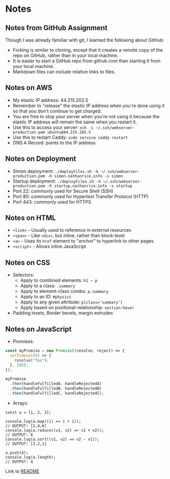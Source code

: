 # Notes

## Notes from GitHub Assignment
Though I was already familiar with git, I learned the following about GitHub:
- Forking is similar to cloning, except that it creates a remote copy of the repo on GitHub, rather than in your local machine.
- It is easier to start a GitHub repo from github.com than starting it from your local machine.
- Markdown files can include relative links to files.

## Notes on AWS
- My elastic IP address: 44.215.202.5
- Remember to "release" the elastic IP address when you're done using it so that you don't continue to get charged.
- You are free to stop your server when you're not using it because the elastic IP address will remain the same when you restart it.
- Use this to access your server: `ssh -i ~/.ssh/webserver-production.pem ubuntu@44.215.202.5`
- Use this to restart Caddy: `sudo service caddy restart`
- DNS A Record: points to the IP address

## Notes on Deployment
- Simon deployment: `./deployFiles.sh -k ~/.ssh/webserver-production.pem -h simon.nathanrice.info -s simon`
- Startup deployment: `./deployFiles.sh -k ~/.ssh/webserver-production.pem -h startup.nathanrice.info -s startup`
- Port 22: commonly used for Secure Shell (SSH)
- Port 80: commonly used for Hypertext Transfer Protocol (HTTP)
- Port 443: commonly used for HTTPS

## Notes on HTML
- `<link>` - Usually used to reference in external resources
- `<span>` - Like `<div>`, but inline, rather than block-level
- `<a>` - Uses its `href` element to "anchor" to hyperlink to other pages
- `<script>` - Allows inline JavaScript

## Notes on CSS
- Selectors:
    - Apply to combined elements: `h1 ~ p`
    - Apply to a class: `.summary`
    - Apply to element-class combo: `p.summary`
    - Apply to an ID: `#physics`
    - Apply to any given attribute: `p[class='summary']`
    - Apply based on positional-relationship: `section:hover`
- Padding insets, Border bevels, margin extrudes

## Notes on JavaScript
- Promises:
```JavaScript
const myPromise = new Promise((resolve, reject) => {
  setTimeout(() => {
    resolve("foo");
  }, 300);
});

myPromise
  .then(handleFulfilledA, handleRejectedA)
  .then(handleFulfilledB, handleRejectedB)
  .then(handleFulfilledC, handleRejectedC);
```
- Arrays:
```
const a = [1, 2, 3];

console.log(a.map((i) => i + i));
// OUTPUT: [2,4,6]
console.log(a.reduce((v1, v2) => v1 + v2));
// OUTPUT: 6
console.log(a.sort((v1, v2) => v2 - v1));
// OUTPUT: [3,2,1]

a.push(4);
console.log(a.length);
// OUTPUT: 4
```

Link to [README](./README.md)
